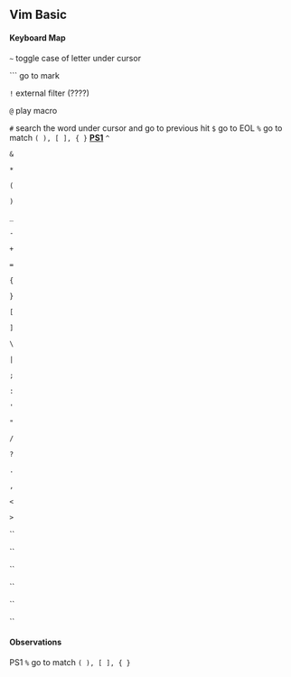 Vim Basic
---------

#### Keyboard Map

`~` toggle case of letter under cursor

`\`` go to mark

`!` external filter (????)

`@` play macro

`#` search the word under cursor and go to previous hit
`$` go to EOL
`%` go to match `( ), [ ], { }` **[PS1](#ps1)**
`^`

`&`

`*`

`(`

`)`

`_`

`-`

`+`

`=`

`{`

`}`

`[`

`]`

`\`

`|`

`;`

`:`

`'`

`"`

`/`

`?`

`.`

`,`

`<`

`>`

``

``

``

``

``

``




#### Observations

<a name="ps1">PS1</a>
`%` go to match `( ), [ ], { }`

